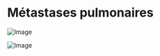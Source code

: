 # Métastases pulmonaires

![Image](.//media/pneumo/Scan_0106.jpg)

![Image](.//media/pneumo/Scan_0106_verso.jpg)
